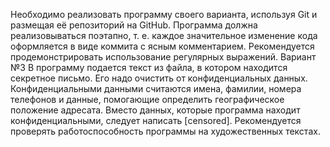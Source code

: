 Необходимо реализовать программу своего варианта, используя Git и размещая её репозиторий на GitHub. Программа должна реализовываться поэтапно, т. е. каждое значительное изменение кода оформляется в виде коммита с ясным комментарием. Рекомендуется продемонстрировать использование регулярных выражений.
Вариант №3 В программу подается текст из файла, в котором находится секретное письмо. Его надо очистить от конфиденциальных данных. Конфиденциальными данными считаются имена, фамилии, номера телефонов и данные, помогающие определить географическое положение адресата. Вместо данных, которые программа находит конфиденциальными, следует написать [censored]. Рекомендуется проверять работоспособность программы на художественных текстах. 
